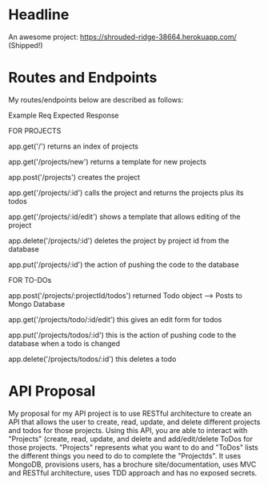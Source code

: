 # Headline
An awesome project: https://shrouded-ridge-38664.herokuapp.com/ (Shipped!)

# Routes and Endpoints
My routes/endpoints below are described as follows:

Example Req Expected Response

FOR PROJECTS

app.get('/') returns an index of projects

app.get('/projects/new') returns a template for new projects

app.post('/projects') creates the project

app.get('/projects/:id') calls the project and returns the projects plus its todos

app.get('/projects/:id/edit') shows a template that allows editing of the project

app.delete('/projects/:id') deletes the project by project id from the database

app.put('/projects/:id') the action of pushing the code to the database

FOR TO-DOs

app.post('/projects/:projectId/todos') returned Todo object --> Posts to Mongo Database

app.get('/projects/todo/:id/edit') this gives an edit form for todos

app.put('/projects/todos/:id') this is the action of pushing code to the database when a todo is changed

app.delete('/projects/todos/:id') this deletes a todo

# API Proposal
My proposal for my API project is to use RESTful architecture to create an API that allows the user to create, read, update, and delete different projects and todos for those projects. Using this API, you are able to interact with "Projects" (create, read, update, and delete and add/edit/delete ToDos for those projects. "Projects" represents what you want to do and "ToDos" lists the different things you need to do to complete the "Projectds". It uses MongoDB, provisions users, has a brochure site/documentation, uses MVC and RESTful architecture, uses TDD approach and has no exposed secrets.
